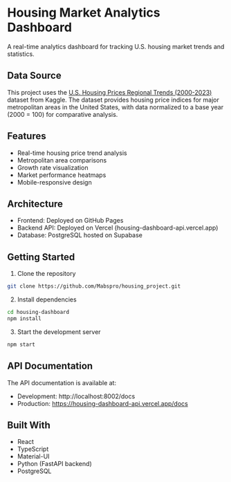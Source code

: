 # Housing Market Analytics Dashboard

A real-time analytics dashboard for tracking U.S. housing market trends and statistics.

## Data Source

This project uses the [U.S. Housing Prices Regional Trends (2000-2023)](https://www.kaggle.com/datasets/praveenchandran2006/u-s-housing-prices-regional-trends-2000-2023) dataset from Kaggle. The dataset provides housing price indices for major metropolitan areas in the United States, with data normalized to a base year (2000 = 100) for comparative analysis.

## Features

- Real-time housing price trend analysis
- Metropolitan area comparisons
- Growth rate visualization
- Market performance heatmaps
- Mobile-responsive design

## Architecture

- Frontend: Deployed on GitHub Pages
- Backend API: Deployed on Vercel (housing-dashboard-api.vercel.app)
- Database: PostgreSQL hosted on Supabase

## Getting Started

1. Clone the repository
```bash
git clone https://github.com/Mabspro/housing_project.git
```

2. Install dependencies
```bash
cd housing-dashboard
npm install
```

3. Start the development server
```bash
npm start
```

## API Documentation

The API documentation is available at:
- Development: http://localhost:8002/docs
- Production: https://housing-dashboard-api.vercel.app/docs

## Built With

- React
- TypeScript
- Material-UI
- Python (FastAPI backend)
- PostgreSQL
